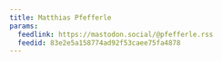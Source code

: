 ```yaml
---
title: Matthias Pfefferle
params:
  feedlink: https://mastodon.social/@pfefferle.rss
  feedid: 83e2e5a158774ad92f53caee75fa4878
---
```

